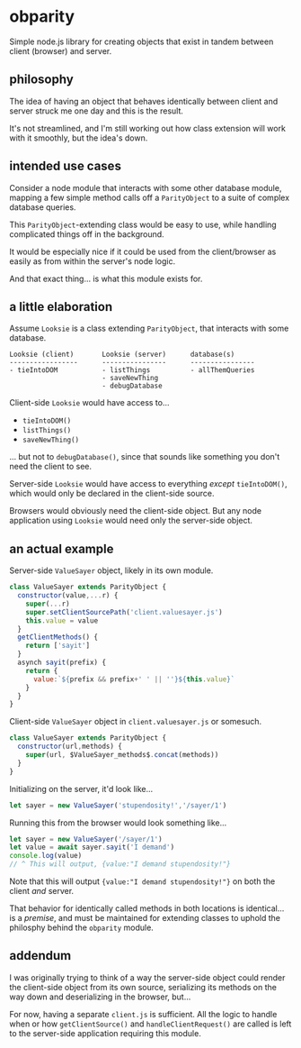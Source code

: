 # obparity

Simple node.js library for creating objects that exist in tandem between client (browser) and server.

## philosophy

The idea of having an object that behaves identically between client and server struck me one day and this is the result.

It's not streamlined, and I'm still working out how class extension will work with it smoothly, but the idea's down.

## intended use cases

Consider a node module that interacts with some other database module,
mapping a few simple method calls off a `ParityObject` to a suite of complex database queries.

This `ParityObject`-extending class would be easy to use, while handling complicated things off in the background.

It would be especially nice if it could be used from the client/browser as easily as from within the server's node logic.

And that exact thing... is what this module exists for.

## a little elaboration

Assume `Looksie` is a class extending `ParityObject`, that interacts with some database.

```
Looksie (client)       Looksie (server)      database(s)
-----------------      ----------------      ----------------
- tieIntoDOM           - listThings          - allThemQueries
                       - saveNewThing
                       - debugDatabase
```

Client-side `Looksie` would have access to...
* `tieIntoDOM()`
* `listThings()`
* `saveNewThing()`

... but not to `debugDatabase()`, since that sounds like something you don't need the client to see.

Server-side `Looksie` would have access to everything _except_ `tieIntoDOM()`, which would only be declared in the client-side source.

Browsers would obviously need the client-side object.  But any node application using `Looksie` would need only the server-side object.

## an actual example

Server-side `ValueSayer` object, likely in its own module.
```javascript
class ValueSayer extends ParityObject {
  constructor(value,...r) {
    super(...r)
    super.setClientSourcePath('client.valuesayer.js')
    this.value = value
  }
  getClientMethods() {
    return ['sayit']
  }
  asynch sayit(prefix) {
    return {
      value:`${prefix && prefix+' ' || ''}${this.value}`
    }
  }
}
```
Client-side `ValueSayer` object in `client.valuesayer.js` or somesuch.
```javascript
class ValueSayer extends ParityObject {
  constructor(url,methods) {
    super(url, $ValueSayer_methods$.concat(methods))
  }
}
```
Initializing on the server, it'd look like...
```javascript
let sayer = new ValueSayer('stupendosity!','/sayer/1')
```
Running this from the browser would look something like...
```javascript
let sayer = new ValueSayer('/sayer/1')
let value = await sayer.sayit('I demand')
console.log(value)
// ^ This will output, {value:"I demand stupendosity!"}
```
Note that this will output `{value:"I demand stupendosity!"}` on both the client _and_ server.

That behavior for identically called methods in both locations is identical... is a _premise_, and must be maintained for extending classes to uphold the philosphy behind the `obparity` module.

## addendum

I was originally trying to think of a way the server-side object could render the client-side object from its own source, serializing its methods on the way down and deserializing in the browser, but...

For now, having a separate `client.js` is sufficient.  All the logic to handle when or how `getClientSource()` and `handleClientRequest()` are called is left to the server-side application requiring this module.

